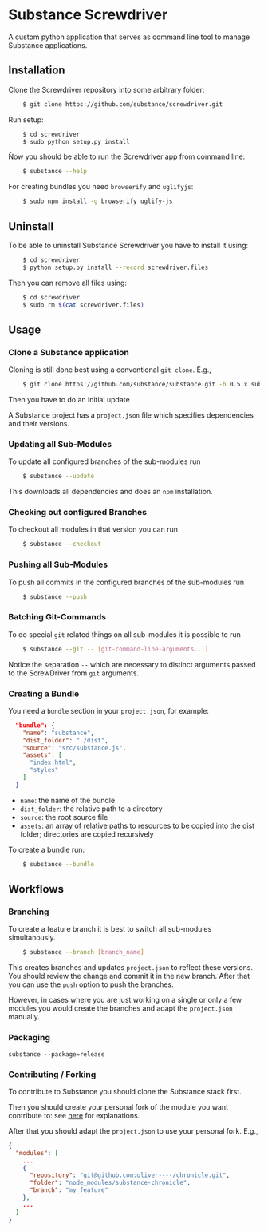 Substance Screwdriver
=====================

A custom python application that serves as command line tool to manage Substance applications.


Installation
------------

Clone the Screwdriver repository into some arbitrary folder:

```bash
    $ git clone https://github.com/substance/screwdriver.git
```

Run setup:

```bash
    $ cd screwdriver
    $ sudo python setup.py install
```

Ǹow you should be able to run the Screwdriver app from command line:

```bash
    $ substance --help
```

For creating bundles you need `browserify` and `uglifyjs`:

```bash
    $ sudo npm install -g browserify uglify-js
```

Uninstall
---------

To be able to uninstall Substance Screwdriver you have to install it using:

```bash
    $ cd screwdriver
    $ python setup.py install --record screwdriver.files
```

Then you can remove all files using:

```bash
    $ cd screwdriver
    $ sudo rm $(cat screwdriver.files)
```

Usage
-----

### Clone a Substance application

Cloning is still done best using a conventional `git clone`. E.g.,

```bash
    $ git clone https://github.com/substance/substance.git -b 0.5.x substance-sandbox
```

Then you have to do an initial update

A Substance project has a `project.json` file which specifies dependencies and their versions.


### Updating all Sub-Modules

To update all configured branches of the sub-modules run

```bash
    $ substance --update
```

This downloads all dependencies and does an `npm` installation.

### Checking out configured Branches

To checkout all modules in that version you can run

```bash
    $ substance --checkout
```

### Pushing all Sub-Modules

To push all commits in the configured branches of the sub-modules run

```bash
    $ substance --push
```


### Batching Git-Commands

To do special `git` related things on all sub-modules it is possible to run

```bash
    $ substance --git -- [git-command-line-arguments...]
```

Notice the separation `--` which are necessary to distinct arguments passed to the ScrewDriver from `git` arguments.

### Creating a Bundle

You need a `bundle` section in your `project.json`, for example:

```json
  "bundle": {
    "name": "substance",
    "dist_folder": "./dist",
    "source": "src/substance.js",
    "assets": [
      "index.html",
      "styles"
    ]
  }
```

- `name`: the name of the bundle
- `dist_folder`: the relative path to a directory
- `source`: the root source file
- `assets`: an array of relative paths to resources to be copied into the dist folder;
  directories are copied recursively

To create a bundle run:

```bash
    $ substance --bundle
```


Workflows
---------

### Branching

To create a feature branch it is best to switch all sub-modules simultanously.

```bash
    $ substance --branch [branch_name]
```

This creates branches and updates `project.json` to reflect these versions.
You should review the change and commit it in the new branch.
After that you can use the `push` option to push the branches.

However, in cases where you are just working on a single or only a few modules you would create the branches and adapt the `project.json` manually.


### Packaging

```
substance --package=release
```

### Contributing / Forking

To contribute to Substance you should clone the Substance stack first.

Then you should create your personal fork of the module you want contribute to:
see [here](https://help.github.com/articles/fork-a-repo) for explanations.

After that you should adapt the `project.json` to use your personal fork. E.g.,

```json
{
  "modules": [
    ...
    {
      "repository": "git@github.com:oliver----/chronicle.git",
      "folder": "node_modules/substance-chronicle",
      "branch": "my_feature"
    },
    ...
  ]
}
```

